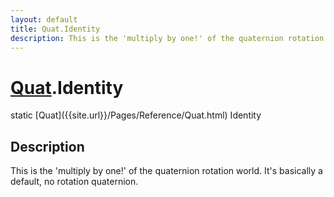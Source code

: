 ```yaml
---
layout: default
title: Quat.Identity
description: This is the 'multiply by one!' of the quaternion rotation world. It's basically a default, no rotation quaternion.
---
```

# [Quat]({{site.url}}/Pages/Reference/Quat.html).Identity

<div class='signature' markdown='1'>
static [Quat]({{site.url}}/Pages/Reference/Quat.html) Identity
</div>

## Description
This is the 'multiply by one!' of the quaternion
rotation world. It's basically a default, no rotation quaternion.

